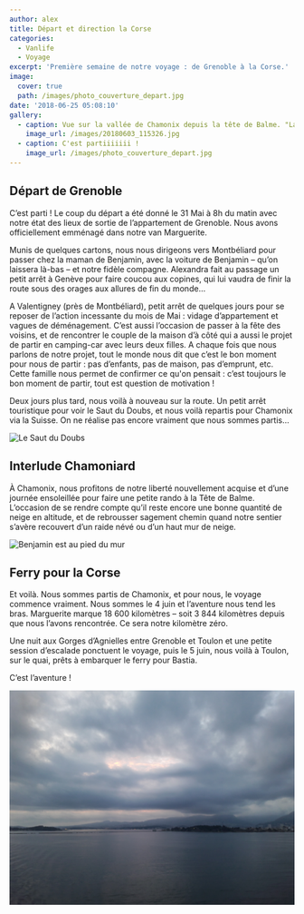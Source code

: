```yaml
---
author: alex
title: Départ et direction la Corse
categories:
  - Vanlife
  - Voyage
excerpt: 'Première semaine de notre voyage : de Grenoble à la Corse.'
image:
  cover: true
  path: /images/photo_couverture_depart.jpg
date: '2018-06-25 05:08:10'
gallery:
  - caption: Vue sur la vallée de Chamonix depuis la tête de Balme. "La vue est belle."
    image_url: /images/20180603_115326.jpg
  - caption: C'est partiiiiiii !
    image_url: /images/photo_couverture_depart.jpg
---
```

## Départ de Grenoble

C’est parti ! Le coup du départ a été donné le 31 Mai à 8h du matin avec notre état des lieux de sortie de l’appartement de Grenoble. Nous avons officiellement emménagé dans notre van Marguerite.

Munis de quelques cartons, nous nous dirigeons vers Montbéliard pour passer chez la maman de Benjamin, avec la voiture de Benjamin – qu’on laissera là-bas – et notre fidèle compagne. Alexandra fait au passage un petit arrêt à Genève pour faire coucou aux copines, qui lui vaudra de finir la route sous des orages aux allures de fin du monde… 

A Valentigney (près de Montbéliard), petit arrêt de quelques jours pour se reposer de l’action incessante du mois de Mai : vidage d’appartement et vagues de déménagement. C’est aussi l’occasion de passer à la fête des voisins, et de rencontrer le couple de la maison d’à côté qui a aussi le projet de partir en camping-car avec leurs deux filles. A chaque fois que nous parlons de notre projet, tout le monde nous dit que c’est le bon moment pour nous de partir : pas d’enfants, pas de maison, pas d’emprunt, etc. Cette famille nous permet de confirmer ce qu'on pensait : c’est toujours le bon moment de partir, tout est question de motivation !

Deux jours plus tard, nous voilà à nouveau sur la route. Un petit arrêt touristique pour voir le Saut du Doubs, et nous voilà repartis pour Chamonix via la Suisse. On ne réalise pas encore vraiment que nous sommes partis…

![Le Saut du Doubs](/images/20180602_130239.jpg)

## Interlude Chamoniard

À Chamonix, nous profitons de notre liberté nouvellement acquise et d’une journée ensoleillée pour faire une petite rando à la Tête de Balme. L’occasion de se rendre compte qu’il reste encore une bonne quantité de neige en altitude, et de rebrousser sagement chemin quand notre sentier s’avère recouvert d’un raide névé ou d’un haut mur de neige.

![Benjamin est au pied du mur](/images/img_20180603_114330.jpg)

## Ferry pour la Corse

Et voilà. Nous sommes partis de Chamonix, et pour nous, le voyage commence vraiment. Nous sommes le 4 juin et l’aventure nous tend les bras. Marguerite marque 18 600 kilomètres – soit 3 844 kilomètres depuis que nous l’avons rencontrée. Ce sera notre kilomètre zéro. 

Une nuit aux Gorges d’Agnielles entre Grenoble et Toulon et une petite session d’escalade ponctuent le voyage, puis le 5 juin, nous voilà à Toulon, sur le quai, prêts à embarquer le ferry pour Bastia. 

C’est l’aventure !

![Départ de Toulon !](/images/20180605_211501.jpg)
